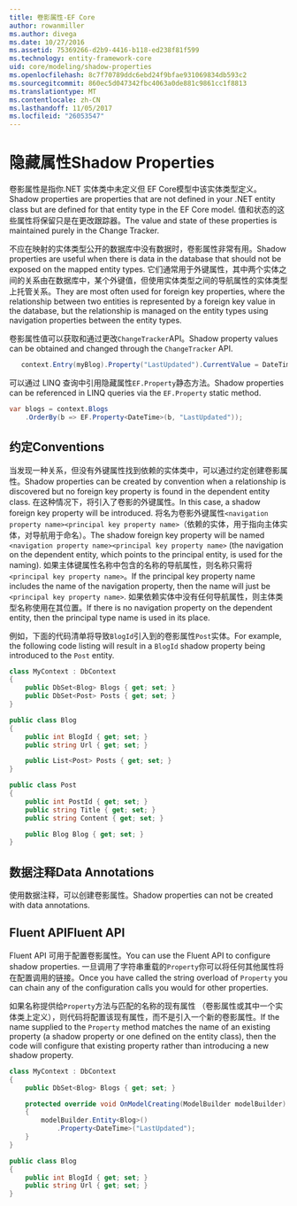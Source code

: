 ```yaml
---
title: 卷影属性-EF Core
author: rowanmiller
ms.author: divega
ms.date: 10/27/2016
ms.assetid: 75369266-d2b9-4416-b118-ed238f81f599
ms.technology: entity-framework-core
uid: core/modeling/shadow-properties
ms.openlocfilehash: 8c7f70789ddc6ebd24f9bfae931069834db593c2
ms.sourcegitcommit: 860ec5d047342fbc4063a0de881c9861cc1f8813
ms.translationtype: MT
ms.contentlocale: zh-CN
ms.lasthandoff: 11/05/2017
ms.locfileid: "26053547"
---
```

# <a name="shadow-properties"></a><span data-ttu-id="44481-102">隐藏属性</span><span class="sxs-lookup"><span data-stu-id="44481-102">Shadow Properties</span></span>

<span data-ttu-id="44481-103">卷影属性是指你.NET 实体类中未定义但 EF Core模型中该实体类型定义。</span><span class="sxs-lookup"><span data-stu-id="44481-103">Shadow properties are properties that are not defined in your .NET entity class but are defined for that entity type in the EF Core model.</span></span> <span data-ttu-id="44481-104">值和状态的这些属性将保留只是在更改跟踪器。</span><span class="sxs-lookup"><span data-stu-id="44481-104">The value and state of these properties is maintained purely in the Change Tracker.</span></span>

<span data-ttu-id="44481-105">不应在映射的实体类型公开的数据库中没有数据时，卷影属性非常有用。</span><span class="sxs-lookup"><span data-stu-id="44481-105">Shadow properties are useful when there is data in the database that should not be exposed on the mapped entity types.</span></span> <span data-ttu-id="44481-106">它们通常用于外键属性，其中两个实体之间的关系由在数据库中，某个外键值，但使用实体类型之间的导航属性的实体类型上托管关系。</span><span class="sxs-lookup"><span data-stu-id="44481-106">They are most often used for foreign key properties, where the relationship between two entities is represented by a foreign key value in the database, but the relationship is managed on the entity types using navigation properties between the entity types.</span></span>

<span data-ttu-id="44481-107">卷影属性值可以获取和通过更改`ChangeTracker`API。</span><span class="sxs-lookup"><span data-stu-id="44481-107">Shadow property values can be obtained and changed through the `ChangeTracker` API.</span></span>

``` csharp
   context.Entry(myBlog).Property("LastUpdated").CurrentValue = DateTime.Now;
```

<span data-ttu-id="44481-108">可以通过 LINQ 查询中引用隐藏属性`EF.Property`静态方法。</span><span class="sxs-lookup"><span data-stu-id="44481-108">Shadow properties can be referenced in LINQ queries via the `EF.Property` static method.</span></span>

``` csharp
var blogs = context.Blogs
    .OrderBy(b => EF.Property<DateTime>(b, "LastUpdated"));
```

## <a name="conventions"></a><span data-ttu-id="44481-109">约定</span><span class="sxs-lookup"><span data-stu-id="44481-109">Conventions</span></span>

<span data-ttu-id="44481-110">当发现一种关系，但没有外键属性找到依赖的实体类中，可以通过约定创建卷影属性。</span><span class="sxs-lookup"><span data-stu-id="44481-110">Shadow properties can be created by convention when a relationship is discovered but no foreign key property is found in the dependent entity class.</span></span> <span data-ttu-id="44481-111">在这种情况下，将引入了卷影的外键属性。</span><span class="sxs-lookup"><span data-stu-id="44481-111">In this case, a shadow foreign key property will be introduced.</span></span> <span data-ttu-id="44481-112">将名为卷影外键属性`<navigation property name><principal key property name>`（依赖的实体，用于指向主体实体，对导航用于命名）。</span><span class="sxs-lookup"><span data-stu-id="44481-112">The shadow foreign key property will be named `<navigation property name><principal key property name>` (the navigation on the dependent entity, which points to the principal entity, is used for the naming).</span></span> <span data-ttu-id="44481-113">如果主体键属性名称中包含的名称的导航属性，则名称只需将`<principal key property name>`。</span><span class="sxs-lookup"><span data-stu-id="44481-113">If the principal key property name includes the name of the navigation property, then the name will just be `<principal key property name>`.</span></span> <span data-ttu-id="44481-114">如果依赖实体中没有任何导航属性，则主体类型名称使用在其位置。</span><span class="sxs-lookup"><span data-stu-id="44481-114">If there is no navigation property on the dependent entity, then the principal type name is used in its place.</span></span>

<span data-ttu-id="44481-115">例如，下面的代码清单将导致`BlogId`引入到的卷影属性`Post`实体。</span><span class="sxs-lookup"><span data-stu-id="44481-115">For example, the following code listing will result in a `BlogId` shadow property being introduced to the `Post` entity.</span></span>

<!-- [!code-csharp[Main](samples/core/Modeling/Conventions/Samples/ShadowForeignKey.cs)] -->
``` csharp
class MyContext : DbContext
{
    public DbSet<Blog> Blogs { get; set; }
    public DbSet<Post> Posts { get; set; }
}

public class Blog
{
    public int BlogId { get; set; }
    public string Url { get; set; }

    public List<Post> Posts { get; set; }
}

public class Post
{
    public int PostId { get; set; }
    public string Title { get; set; }
    public string Content { get; set; }

    public Blog Blog { get; set; }
}
```

## <a name="data-annotations"></a><span data-ttu-id="44481-116">数据注释</span><span class="sxs-lookup"><span data-stu-id="44481-116">Data Annotations</span></span>

<span data-ttu-id="44481-117">使用数据注释，可以创建卷影属性。</span><span class="sxs-lookup"><span data-stu-id="44481-117">Shadow properties can not be created with data annotations.</span></span>

## <a name="fluent-api"></a><span data-ttu-id="44481-118">Fluent API</span><span class="sxs-lookup"><span data-stu-id="44481-118">Fluent API</span></span>

<span data-ttu-id="44481-119">Fluent API 可用于配置卷影属性。</span><span class="sxs-lookup"><span data-stu-id="44481-119">You can use the Fluent API to configure shadow properties.</span></span> <span data-ttu-id="44481-120">一旦调用了字符串重载的`Property`你可以将任何其他属性将在配置调用的链接。</span><span class="sxs-lookup"><span data-stu-id="44481-120">Once you have called the string overload of `Property` you can chain any of the configuration calls you would for other properties.</span></span>

<span data-ttu-id="44481-121">如果名称提供给`Property`方法与匹配的名称的现有属性 （卷影属性或其中一个实体类上定义），则代码将配置该现有属性，而不是引入一个新的卷影属性。</span><span class="sxs-lookup"><span data-stu-id="44481-121">If the name supplied to the `Property` method matches the name of an existing property (a shadow property or one defined on the entity class), then the code will configure that existing property rather than introducing a new shadow property.</span></span>

<!-- [!code-csharp[Main](samples/core/Modeling/FluentAPI/Samples/ShadowProperty.cs?highlight=7,8)] -->
``` csharp
class MyContext : DbContext
{
    public DbSet<Blog> Blogs { get; set; }

    protected override void OnModelCreating(ModelBuilder modelBuilder)
    {
        modelBuilder.Entity<Blog>()
            .Property<DateTime>("LastUpdated");
    }
}

public class Blog
{
    public int BlogId { get; set; }
    public string Url { get; set; }
}
```
